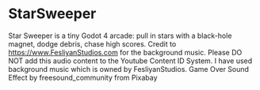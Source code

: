 # StarSweeper
Star Sweeper is a tiny Godot 4 arcade: pull in stars with a black-hole magnet, dodge debris, chase high scores.
Credit to https://www.FesliyanStudios.com for the background music.
Please DO NOT add this audio content to the Youtube Content ID System. I have used background music which is owned by FesliyanStudios.
Game Over Sound Effect by freesound_community from Pixabay
